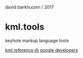 david barkhuizen / 2017
# kml.tools
keyhole markup language tools

[kml reference @ google developers](https://developers.google.com/kml/documentation/kml_tut)

